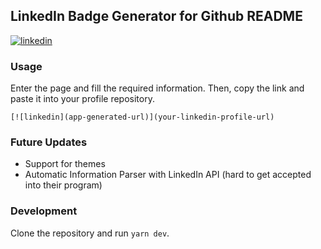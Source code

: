 ## LinkedIn Badge Generator for Github README

[![linkedin](https://linkedin-github.herokuapp.com/api/render/asdasd/asdasd/asd/asd/asd/https%3A%2F%2Fgravatar.com%2Favatar%2F06638d0cea1a4b51b6435ae0bb8757d8%3Fs%3D48%26d%3Dhttps%3A%2F%2Fwww.herokucdn.com%2Fimages%2Fninja-avatar-48x48.png/asd/asd)](https://google.com)

### Usage
Enter the page and fill the required information. Then, copy the link and paste it into your profile repository.
```
[![linkedin](app-generated-url)](your-linkedin-profile-url)
```

### Future Updates
- Support for themes
- Automatic Information Parser with LinkedIn API (hard to get accepted into their program)

### Development
Clone the repository and run `yarn dev`. 
